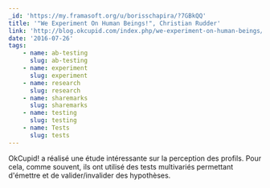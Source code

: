 ```yaml
---
_id: 'https://my.framasoft.org/u/borisschapira/?7GBkQQ'
title: '"We Experiment On Human Beings!", Christian Rudder'
link: 'http://blog.okcupid.com/index.php/we-experiment-on-human-beings/'
date: '2016-07-26'
tags:
    - name: ab-testing
      slug: ab-testing
    - name: experiment
      slug: experiment
    - name: research
      slug: research
    - name: sharemarks
      slug: sharemarks
    - name: testing
      slug: testing
    - name: Tests
      slug: tests
---
```


<div class="markdown"><p>OkCupid! a réalisé une étude intéressante sur la perception des profils. Pour cela, comme souvent, ils ont utilisé des tests multivariés permettant d'émettre et de valider/invalider des hypothèses.
</p></div>
